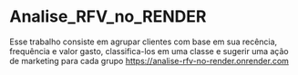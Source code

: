 # Analise_RFV_no_RENDER
Esse trabalho consiste em agrupar clientes com base em sua recência, frequência e valor gasto, classifica-los em uma classe e sugerir uma ação de marketing para cada grupo
https://analise-rfv-no-render.onrender.com
